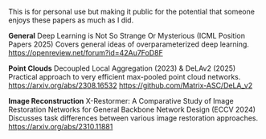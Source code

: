 This is for personal use but making it public for the potential that someone enjoys these papers as much as I did.

**General**
Deep Learning is Not So Strange Or Mysterious (ICML Position Papers 2025)
Covers general ideas of overparameterized deep learning.
https://openreview.net/forum?id=42Au7FoD8F

**Point Clouds**
Decoupled Local Aggregation (2023) & DeLAv2 (2025)
Practical approach to very efficient max-pooled point cloud networks.
https://arxiv.org/abs/2308.16532
https://github.com/Matrix-ASC/DeLA_v2

**Image Reconstruction**
X-Restormer: A Comparative Study of Image Restoration Networks for General Backbone Network Design (ECCV 2024)
Discusses task differences between various image restoration approaches.
https://arxiv.org/abs/2310.11881

